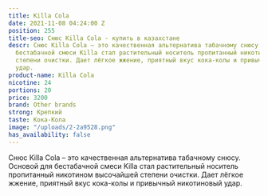 ```yaml
---
title: Killa Cola
date: 2021-11-08 04:24:00 Z
position: 255
title-seo: Снюс Killa Cola - купить в казахстане
descr: Снюс Killa Cola – это качественная альтернатива табачному снюсу. Основой для
  бестабачной смеси Killa стал растительный носитель пропитанный никотином высочайшей
  степени очистки. Дает лёгкое жжение, приятный вкус кока-колы и привычный никотиновый
  удар.
product-name: Killa Cola
nicotine: 24
portions: 20
price: 3200
brand: Other brands
strong: Крепкий
taste: Кока-Кола
image: "/uploads/2-2a9528.png"
has_availability: false
---
```


Снюс Killa Cola – это качественная альтернатива табачному снюсу. Основой для бестабачной смеси Killa стал растительный носитель пропитанный никотином высочайшей степени очистки. Дает лёгкое жжение, приятный вкус кока-колы и привычный никотиновый удар.